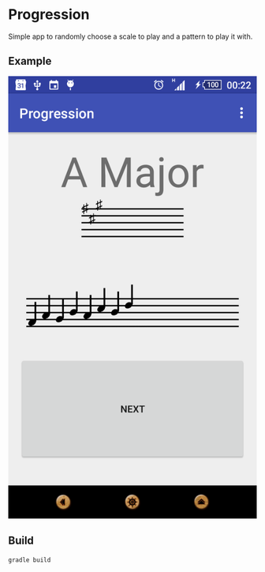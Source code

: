 # Progression

Simple app to randomly choose a scale to play and a pattern to play it with.

## Example

![Progression App Screenshot](docs/Screenshot_2016-04-03-00-22-08.png?raw=true)

## Build

```
gradle build
```

